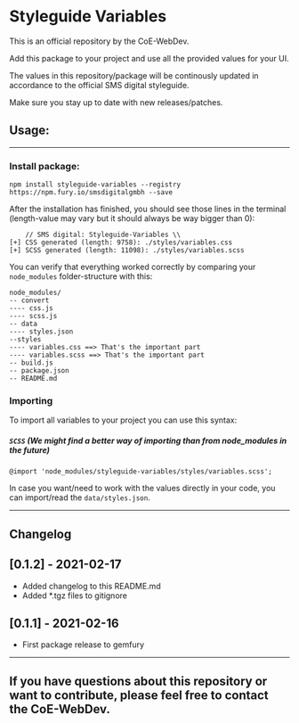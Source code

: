 # Styleguide Variables

This is an official repository by the CoE-WebDev.

Add this package to your project and use all the provided values for your UI.

The values in this repository/package will be continously updated in accordance to the official SMS digital styleguide.

Make sure you stay up to date with new releases/patches.

## Usage:
---
### Install package:
```
npm install styleguide-variables --registry https://npm.fury.io/smsdigitalgmbh --save
```
After the installation has finished, you should see those lines in the terminal (length-value may vary but it should always be way bigger than 0):

```
    // SMS digital: Styleguide-Variables \\
[+] CSS generated (length: 9758): ./styles/variables.css
[+] SCSS generated (length: 11098): ./styles/variables.scss
```

You can verify that everything worked correctly by comparing your `node_modules` folder-structure with this:
```
node_modules/
-- convert
---- css.js
---- scss.js
-- data
---- styles.json
--styles
---- variables.css ==> That's the important part
---- variables.scss ==> That's the important part
-- build.js
-- package.json
-- README.md
```

### Importing
To import all variables to your project you can use this syntax:
##### `SCSS` (We might find a better way of importing than from node_modules in the future)
```
@import 'node_modules/styleguide-variables/styles/variables.scss';
```
In case you want/need to work with the values directly in your code, you can import/read the `data/styles.json`.

----
## Changelog
## [0.1.2] - 2021-02-17
- Added changelog to this README.md
- Added *.tgz files to gitignore
## [0.1.1] - 2021-02-16
- First package release to gemfury
----

## If you have questions about this repository or want to contribute, please feel free to contact the CoE-WebDev.
